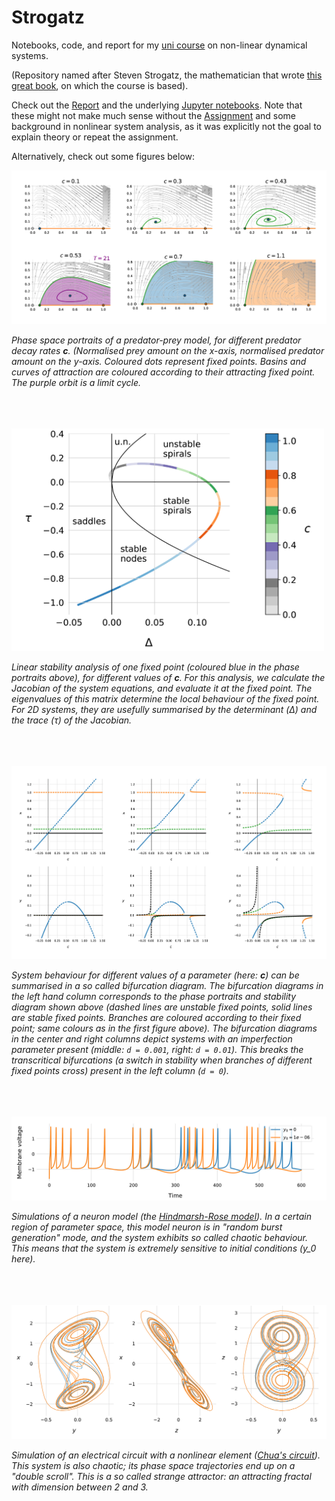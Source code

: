 # Strogatz

Notebooks, code, and report for my 
[uni course](https://onderwijsaanbod.kuleuven.be/syllabi/v/e/H0S11AE.htm)
on non-linear dynamical systems.

(Repository named after Steven Strogatz, the mathematician that wrote
[this great book](http://www.stevenstrogatz.com/books/nonlinear-dynamics-and-chaos-with-applications-to-physics-biology-chemistry-and-engineering),
on which the course is based).

Check out the [Report](report/NLS_Report.pdf) and the underlying [Jupyter notebooks](notebooks/).
Note that these might not make much  sense without the [Assignment](Assignment.pdf)
and some background in nonlinear system analysis, as it was explicitly not the goal 
to explain theory or repeat the assignment.

Alternatively, check out some figures below:


![](figures/3/phase_comp.png)

_Phase space portraits of a predator-prey model, for different predator decay rates **c**.
(Normalised prey amount on the x-axis, normalised predator amount on the y-axis. Coloured dots represent fixed points.
Basins and curves of attraction are coloured according to their attracting fixed point. The purple orbit is a limit cycle._



<br>
<br>
<br>
<img src="figures/3/stability_diagram.png" width="500px">

_Linear stability analysis of one fixed point (coloured blue in the phase portraits above), for different values of **c**.
For this analysis, we calculate the Jacobian of the system equations, and evaluate it at the fixed point.
The eigenvalues of this matrix determine the local behaviour of the fixed point. For 2D systems, they are
usefully summarised by the determinant (Δ) and the trace (τ) of the Jacobian._



<br>
<br>
<br>
<img src="figures/3/bd_comp.png">

_System behaviour for different values of a parameter (here: **c**) can be summarised
in a so called bifurcation diagram. The bifurcation diagrams in the left hand column
corresponds to the phase portraits and stability diagram shown above
(dashed lines are unstable fixed points, solid lines are stable fixed points.
Branches are coloured according to their fixed point; same colours as in the first figure above).
The bifurcation diagrams in the center and right columns depict systems with an
imperfection parameter present (middle: `d = 0.001`, right: `d = 0.01`).
This breaks the transcritical bifurcations (a switch in stability when branches 
of different fixed points cross) present in the left column (`d = 0`)._



<br>
<br>
<br>
<img src="figures/5/random_burst_structure.png">

_Simulations of a neuron model (the [Hindmarsh-Rose model](https://www.wikiwand.com/en/Hindmarsh%E2%80%93Rose_model)).
In a certain region of parameter space, this model neuron is in "random burst generation" mode,
and the system exhibits so called chaotic behaviour. This means that the system is extremely sensitive
to initial conditions (y_0 here)._



<br>
<br>
<br>
<img src="figures/5/chua.png">

_Simulation of an electrical circuit with a nonlinear element
([Chua's circuit](https://www.wikiwand.com/en/Chua%27s_circuit)).
This system is also chaotic; its phase space trajectories end up
on a "double scroll". This is a so called strange attractor:
an attracting fractal with dimension between 2 and 3._


